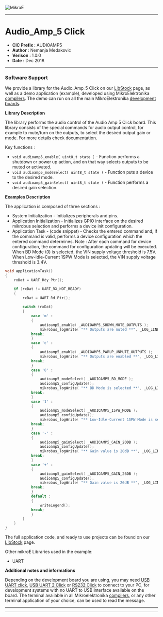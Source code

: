 ![MikroE](http://www.mikroe.com/img/designs/beta/logo_small.png)

---

# Audio_Amp_5 Click

- **CIC Prefix**  : AUDIOAMP5
- **Author**      : Nemanja Medakovic
- **Verison**     : 1.0.0
- **Date**        : Dec 2018.

---

### Software Support

We provide a library for the Audio_Amp_5 Click on our [LibStock](https://libstock.mikroe.com/projects/view/2716/audio-amp-5-click) 
page, as well as a demo application (example), developed using MikroElektronika 
[compilers](http://shop.mikroe.com/compilers). The demo can run on all the main 
MikroElektronika [development boards](http://shop.mikroe.com/development-boards).

**Library Description**

The library performs the audio control of the Audio Amp 5 Click board.
This library consists of the special commands for audio output control, for example to mute/turn on the outputs, 
to select the desired output gain or mode.
For more details check documentation.

Key functions :

- ``` void audioamp5_enable( uint8_t state ) ``` - Function performs a shutdown or power up action, and on that way selects outputs to be muted or activated.
- ``` void audioamp5_modeSelect( uint8_t state ) ``` - Function puts a device to the desired mode.
- ``` void audioamp5_gainSelect( uint8_t state ) ``` - Function performs a desired gain selection.

**Examples Description**

The application is composed of three sections :

- System Initialization - Initializes peripherals and pins.
- Application Initialization - Initializes GPIO interface on the desired mikrobus selection
  and performs a device init configuration.
- Application Task - (code snippet) - Checks the entered command and, if the command is valid,
  performs a device configuration which the entered command determines.
Note : After each command for device configuration, the command for configuration updating will be executed.
When BD Mode (0) is selected, the VIN supply voltage threshold is 7.5V.
When Low-Idle-Current 1SPW Mode is selected, the VIN supply voltage threshold is 3.4V.


```.c
void applicationTask()
{
    rxDat = UART_Rdy_Ptr();

    if (rxDat != UART_RX_NOT_READY)
    {
        rxDat = UART_Rd_Ptr();
        
        switch (rxDat)
        {
            case 'm' :
            {
                audioamp5_enable( _AUDIOAMP5_SHDWN_MUTE_OUTPUTS );
                mikrobus_logWrite( "** Outputs are muted **", _LOG_LINE );
            break;
            }
            case 'e' :
            {
                audioamp5_enable( _AUDIOAMP5_PWRUP_UNMUTE_OUTPUTS );
                mikrobus_logWrite( "** Outputs are enabled **", _LOG_LINE );
            break;
            }
            case '0' :
            {
                audioamp5_modeSelect( _AUDIOAMP5_BD_MODE );
                audioamp5_configUpdate();
                mikrobus_logWrite( "** BD Mode is selected **", _LOG_LINE );
            break;
            }
            case '1' :
            {
                audioamp5_modeSelect( _AUDIOAMP5_1SPW_MODE );
                audioamp5_configUpdate();
                mikrobus_logWrite( "** Low-Idle-Current 1SPW Mode is selected **", _LOG_LINE );
            break;
            }
            case '-' :
            {
                audioamp5_gainSelect( _AUDIOAMP5_GAIN_20DB );
                audioamp5_configUpdate();
                mikrobus_logWrite( "** Gain value is 20dB **", _LOG_LINE );
            break;
            }
            case '+' :
            {
                audioamp5_gainSelect( _AUDIOAMP5_GAIN_26DB );
                audioamp5_configUpdate();
                mikrobus_logWrite( "** Gain value is 26dB **", _LOG_LINE );
            break;
            }
            default :
            {
                writeLegend();
            break;
            }
        }
    }
}
```

The full application code, and ready to use projects can be found on our 
[LibStock](https://libstock.mikroe.com/projects/view/2716/audio-amp-5-click) page.

Other mikroE Libraries used in the example:

- UART

**Additional notes and informations**

Depending on the development board you are using, you may need 
[USB UART click](http://shop.mikroe.com/usb-uart-click), 
[USB UART 2 Click](http://shop.mikroe.com/usb-uart-2-click) or 
[RS232 Click](http://shop.mikroe.com/rs232-click) to connect to your PC, for 
development systems with no UART to USB interface available on the board. The 
terminal available in all Mikroelektronika 
[compilers](http://shop.mikroe.com/compilers), or any other terminal application 
of your choice, can be used to read the message.

---
---

